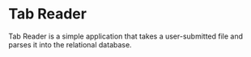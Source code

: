# Tab Reader

Tab Reader is a simple application that takes a user-submitted file and parses
it into the relational database.
